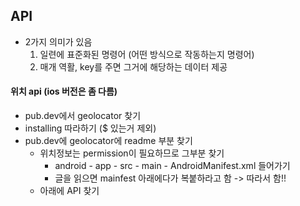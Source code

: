 ## API
* 2가지 의미가 있음
  1. 일련에 표준화된 명령어 (어떤 방식으로 작동하는지 명령어)
  2. 매개 역활, key를 주면 그거에 해당하는 데이터 제공
  
  
#### 위치 api (ios 버전은 좀 다름)
* pub.dev에서 geolocator 찾기
* installing 따라하기 ($ 있는거 제외)
* pub.dev에 geolocator에 readme 부분 찾기
  * 위치정보는 permission이 필요하므로 그부분 찾기
    * android - app - src - main - AndroidManifest.xml 들어가기
    * 글을 읽으면 mainfest 아래에다가 복붙하라고 함 -> 따라서 함!! 
  * 아래에 API 찾기


